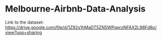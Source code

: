 # Melbourne-Airbnb-Data-Analysis

Link to the dataset: https://drive.google.com/file/d/1Z92s1hMaDT5ZN5WPqprzNFAX2L98Fd8o/view?usp=sharing

